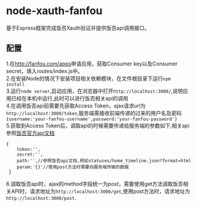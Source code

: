 # node-xauth-fanfou
基于Express框架完成饭否Xauth验证并提供饭否api调用接口。
## 配置
1.在<http://fanfou.com/apps>申请应用，获取Consumer key以及Consumer secret，填入routes/index.js中。<br/>
2.在安装Node的情况下安装项目相关依赖模块，在文件根目录下运行```npm install```<br/>
3.运行```node server```,启动应用，在浏览器中打开```http://localhost:3000/```,说明应用已经在本机中运行,此时可以进行饭否相关api的调用<br/>
4.在调用饭否api前需要先获取Access Token，ajax请求url为```http://localhost:3000/token```,服务端需接收前端传递的过来的用户名及密码
```{username:'your-fanfou-username',password:'your-fanfou-password'}```<br/>
5.获取到Access Token后，调取api的时候需要传递给服务端的参数如下,相关api参照[饭否官方api文档](https://github.com/FanfouAPI/FanFouAPIDoc/wiki/Apicategory)
```
{
    token:'',
	secret:'',
	path:'',//参照饭否api文档,例如statuses/home_timeline.json?format=html
	param:'{}'//使用post方法时需要向服务端传输的数据
 }
 ```
6.调取饭否api时，ajax的method字段统一为*post*，需要使用get方法调取饭否相关API时，请求地址为```http://localhost:3000/get```,使用post方法时，请求地址为```http://localhost:3000/post```.

